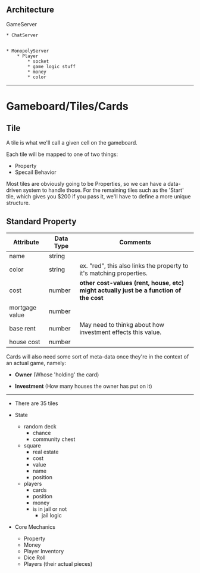  
## Architecture
 

GameServer


	* ChatServer


	* MonopolyServer
		* Player
			* socket
			* game logic stuff
			* money
			* color


	
	
---


# Gameboard/Tiles/Cards


## Tile


A tile is what we'll call a given cell on the gameboard.


Each tile will be mapped to one of two things:


* Property
* Specail Behavior


Most tiles are obviously going to be Properties, so we can have a data-driven system to handle those. For the remaining tiles such as the 'Start' tile, which gives you $200 if you pass it, we'll have to define a more unique structure.


## Standard Property


Attribute      | Data Type     | Comments
-------------  | ------------- | -------------
name           | string        | 
color          | string        | ex. "red", this also links the property to it's matching properties.
cost           | number        | **other cost-values (rent, house, etc) might actually just be a function of the cost**
mortgage value | number        | 
base rent      | number        | May need to thinkg about how investment effects this value.
house cost     | number        | 

Cards will also need some sort of meta-data once they're in the context of an actual game, namely:

* **Owner** (Whose 'holding' the card)

* **Investment** (How many houses the owner has put on it)


---

 
* There are 35 tiles

* State
	* random deck
		* chance
		* community chest
	* square
		* real estate
		* cost
		* value
		* name
		* position
	* players
		* cards
		* position
		* money
		* is in jail or not
			* jail logic
			
* Core Mechanics
	* Property
	* Money
	* Player Inventory
	* Dice Roll
	* Players (their actual pieces)
	
	